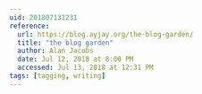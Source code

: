 ```yaml
---
uid: 201807131231
reference: 
  url: https://blog.ayjay.org/the-blog-garden/
  title: "the blog garden"
  author: Alan Jacobs
  date: Jul 12, 2018 at 8:00 PM
  accessed: Jul 13, 2018 at 12:31 PM
tags: [tagging, writing]
---
```


